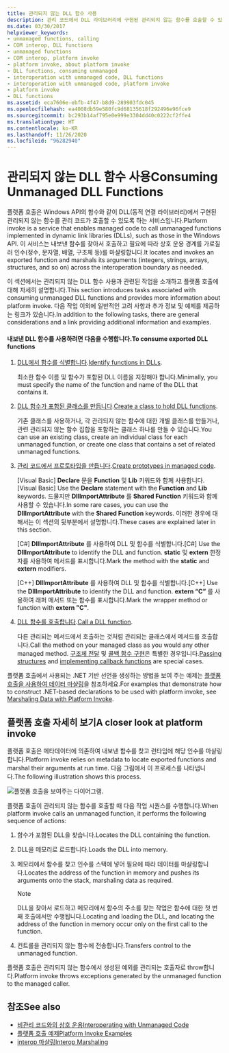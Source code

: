 ```yaml
---
title: 관리되지 않는 DLL 함수 사용
description: 관리 코드에서 DLL 라이브러리에 구현된 관리되지 않는 함수를 호출할 수 있도록 하는 플랫폼 호출 서비스를 사용하여 관리되지 않는 DLL 함수를 사용합니다.
ms.date: 03/30/2017
helpviewer_keywords:
- unmanaged functions, calling
- COM interop, DLL functions
- unmanaged functions
- COM interop, platform invoke
- platform invoke, about platform invoke
- DLL functions, consuming unmanaged
- interoperation with unmanaged code, DLL functions
- interoperation with unmanaged code, platform invoke
- platform invoke
- DLL functions
ms.assetid: eca7606e-ebfb-4f47-b8d9-289903fdc045
ms.openlocfilehash: ea4008db59e580fc9d68135618f292496e96fce9
ms.sourcegitcommit: bc293b14af795e0e999e3304dd40c0222cf2ffe4
ms.translationtype: HT
ms.contentlocale: ko-KR
ms.lasthandoff: 11/26/2020
ms.locfileid: "96282940"
---
```

# <a name="consuming-unmanaged-dll-functions"></a><span data-ttu-id="ecf86-103">관리되지 않는 DLL 함수 사용</span><span class="sxs-lookup"><span data-stu-id="ecf86-103">Consuming Unmanaged DLL Functions</span></span>

<span data-ttu-id="ecf86-104">플랫폼 호출은 Windows API의 함수와 같이 DLL(동적 연결 라이브러리)에서 구현된 관리되지 않는 함수를 관리 코드가 호출할 수 있도록 하는 서비스입니다.</span><span class="sxs-lookup"><span data-stu-id="ecf86-104">Platform invoke is a service that enables managed code to call unmanaged functions implemented in dynamic link libraries (DLLs), such as those in the Windows API.</span></span> <span data-ttu-id="ecf86-105">이 서비스는 내보낸 함수를 찾아서 호출하고 필요에 따라 상호 운용 경계를 가로질러 인수(정수, 문자열, 배열, 구조체 등)를 마샬링합니다.</span><span class="sxs-lookup"><span data-stu-id="ecf86-105">It locates and invokes an exported function and marshals its arguments (integers, strings, arrays, structures, and so on) across the interoperation boundary as needed.</span></span>  
  
 <span data-ttu-id="ecf86-106">이 섹션에서는 관리되지 않는 DLL 함수 사용과 관련된 작업을 소개하고 플랫폼 호출에 대해 자세히 설명합니다.</span><span class="sxs-lookup"><span data-stu-id="ecf86-106">This section introduces tasks associated with consuming unmanaged DLL functions and provides more information about platform invoke.</span></span> <span data-ttu-id="ecf86-107">다음 작업 이외에 일반적인 고려 사항과 추가 정보 및 예제를 제공하는 링크가 있습니다.</span><span class="sxs-lookup"><span data-stu-id="ecf86-107">In addition to the following tasks, there are general considerations and a link providing additional information and examples.</span></span>  
  
#### <a name="to-consume-exported-dll-functions"></a><span data-ttu-id="ecf86-108">내보낸 DLL 함수를 사용하려면 다음을 수행합니다.</span><span class="sxs-lookup"><span data-stu-id="ecf86-108">To consume exported DLL functions</span></span>  
  
1. <span data-ttu-id="ecf86-109">[DLL에서 함수를 식별합니다](identifying-functions-in-dlls.md).</span><span class="sxs-lookup"><span data-stu-id="ecf86-109">[Identify functions in DLLs](identifying-functions-in-dlls.md).</span></span>  
  
     <span data-ttu-id="ecf86-110">최소한 함수 이름 및 함수가 포함된 DLL 이름을 지정해야 합니다.</span><span class="sxs-lookup"><span data-stu-id="ecf86-110">Minimally, you must specify the name of the function and name of the DLL that contains it.</span></span>  
  
2. <span data-ttu-id="ecf86-111">[DLL 함수가 포함된 클래스를 만듭니다](creating-a-class-to-hold-dll-functions.md).</span><span class="sxs-lookup"><span data-stu-id="ecf86-111">[Create a class to hold DLL functions](creating-a-class-to-hold-dll-functions.md).</span></span>  
  
     <span data-ttu-id="ecf86-112">기존 클래스를 사용하거나, 각 관리되지 않는 함수에 대한 개별 클래스를 만들거나, 관련 관리되지 않는 함수 집합을 포함하는 클래스 하나를 만들 수 있습니다.</span><span class="sxs-lookup"><span data-stu-id="ecf86-112">You can use an existing class, create an individual class for each unmanaged function, or create one class that contains a set of related unmanaged functions.</span></span>  
  
3. <span data-ttu-id="ecf86-113">[관리 코드에서 프로토타입을 만듭니다](creating-prototypes-in-managed-code.md).</span><span class="sxs-lookup"><span data-stu-id="ecf86-113">[Create prototypes in managed code](creating-prototypes-in-managed-code.md).</span></span>  
  
     <span data-ttu-id="ecf86-114">[Visual Basic] **Declare** 문을 **Function** 및 **Lib** 키워드와 함께 사용합니다.</span><span class="sxs-lookup"><span data-stu-id="ecf86-114">[Visual Basic] Use the **Declare** statement with the **Function** and **Lib** keywords.</span></span> <span data-ttu-id="ecf86-115">드물지만 **DllImportAttribute** 를 **Shared Function** 키워드와 함께 사용할 수 있습니다.</span><span class="sxs-lookup"><span data-stu-id="ecf86-115">In some rare cases, you can use the **DllImportAttribute** with the **Shared Function** keywords.</span></span> <span data-ttu-id="ecf86-116">이러한 경우에 대해서는 이 섹션의 뒷부분에서 설명합니다.</span><span class="sxs-lookup"><span data-stu-id="ecf86-116">These cases are explained later in this section.</span></span>  
  
     <span data-ttu-id="ecf86-117">[C#] **DllImportAttribute** 를 사용하여 DLL 및 함수를 식별합니다.</span><span class="sxs-lookup"><span data-stu-id="ecf86-117">[C#] Use the **DllImportAttribute** to identify the DLL and function.</span></span> <span data-ttu-id="ecf86-118">**static** 및 **extern** 한정자를 사용하여 메서드를 표시합니다.</span><span class="sxs-lookup"><span data-stu-id="ecf86-118">Mark the method with the **static** and **extern** modifiers.</span></span>  
  
     <span data-ttu-id="ecf86-119">[C++] **DllImportAttribute** 를 사용하여 DLL 및 함수를 식별합니다.</span><span class="sxs-lookup"><span data-stu-id="ecf86-119">[C++] Use the **DllImportAttribute** to identify the DLL and function.</span></span> <span data-ttu-id="ecf86-120">**extern “C”** 를 사용하여 래퍼 메서드 또는 함수를 표시합니다.</span><span class="sxs-lookup"><span data-stu-id="ecf86-120">Mark the wrapper method or function with **extern "C"**.</span></span>  
  
4. <span data-ttu-id="ecf86-121">[DLL 함수를 호출합니다](calling-a-dll-function.md).</span><span class="sxs-lookup"><span data-stu-id="ecf86-121">[Call a DLL function](calling-a-dll-function.md).</span></span>  
  
     <span data-ttu-id="ecf86-122">다른 관리되는 메서드에서 호출하는 것처럼 관리되는 클래스에서 메서드를 호출합니다.</span><span class="sxs-lookup"><span data-stu-id="ecf86-122">Call the method on your managed class as you would any other managed method.</span></span> <span data-ttu-id="ecf86-123">[구조체 전달](passing-structures.md) 및 [콜백 함수 구현](callback-functions.md)은 특별한 경우입니다.</span><span class="sxs-lookup"><span data-stu-id="ecf86-123">[Passing structures](passing-structures.md) and [implementing callback functions](callback-functions.md) are special cases.</span></span>  
  
 <span data-ttu-id="ecf86-124">플랫폼 호출에서 사용되는 .NET 기반 선언을 생성하는 방법을 보여 주는 예제는 [플랫폼 호출을 사용하여 데이터 마샬링](marshaling-data-with-platform-invoke.md)을 참조하세요.</span><span class="sxs-lookup"><span data-stu-id="ecf86-124">For examples that demonstrate how to construct .NET-based declarations to be used with platform invoke, see [Marshaling Data with Platform Invoke](marshaling-data-with-platform-invoke.md).</span></span>  
  
## <a name="a-closer-look-at-platform-invoke"></a><span data-ttu-id="ecf86-125">플랫폼 호출 자세히 보기</span><span class="sxs-lookup"><span data-stu-id="ecf86-125">A closer look at platform invoke</span></span>  

 <span data-ttu-id="ecf86-126">플랫폼 호출은 메타데이터에 의존하여 내보낸 함수를 찾고 런타임에 해당 인수를 마샬링합니다.</span><span class="sxs-lookup"><span data-stu-id="ecf86-126">Platform invoke relies on metadata to locate exported functions and marshal their arguments at run time.</span></span> <span data-ttu-id="ecf86-127">다음 그림에서 이 프로세스를 나타냅니다.</span><span class="sxs-lookup"><span data-stu-id="ecf86-127">The following illustration shows this process.</span></span>  
  
 ![플랫폼 호출을 보여주는 다이어그램.](./media/consuming-unmanaged-dll-functions/platform-invoke-call.gif)  
  
 <span data-ttu-id="ecf86-129">플랫폼 호출이 관리되지 않는 함수를 호출할 때 다음 작업 시퀀스를 수행합니다.</span><span class="sxs-lookup"><span data-stu-id="ecf86-129">When platform invoke calls an unmanaged function, it performs the following sequence of actions:</span></span>  
  
1. <span data-ttu-id="ecf86-130">함수가 포함된 DLL을 찾습니다.</span><span class="sxs-lookup"><span data-stu-id="ecf86-130">Locates the DLL containing the function.</span></span>  
  
2. <span data-ttu-id="ecf86-131">DLL을 메모리로 로드합니다.</span><span class="sxs-lookup"><span data-stu-id="ecf86-131">Loads the DLL into memory.</span></span>  
  
3. <span data-ttu-id="ecf86-132">메모리에서 함수를 찾고 인수를 스택에 넣어 필요에 따라 데이터를 마샬링합니다.</span><span class="sxs-lookup"><span data-stu-id="ecf86-132">Locates the address of the function in memory and pushes its arguments onto the stack, marshaling data as required.</span></span>  
  
    > [!NOTE]
    > <span data-ttu-id="ecf86-133">DLL을 찾아서 로드하고 메모리에서 함수의 주소를 찾는 작업은 함수에 대한 첫 번째 호출에서만 수행됩니다.</span><span class="sxs-lookup"><span data-stu-id="ecf86-133">Locating and loading the DLL, and locating the address of the function in memory occur only on the first call to the function.</span></span>  
  
4. <span data-ttu-id="ecf86-134">컨트롤을 관리되지 않는 함수에 전송합니다.</span><span class="sxs-lookup"><span data-stu-id="ecf86-134">Transfers control to the unmanaged function.</span></span>  
  
 <span data-ttu-id="ecf86-135">플랫폼 호출은 관리되지 않는 함수에서 생성된 예외를 관리되는 호출자로 throw합니다.</span><span class="sxs-lookup"><span data-stu-id="ecf86-135">Platform invoke throws exceptions generated by the unmanaged function to the managed caller.</span></span>

## <a name="see-also"></a><span data-ttu-id="ecf86-136">참조</span><span class="sxs-lookup"><span data-stu-id="ecf86-136">See also</span></span>

- [<span data-ttu-id="ecf86-137">비관리 코드와의 상호 운용</span><span class="sxs-lookup"><span data-stu-id="ecf86-137">Interoperating with Unmanaged Code</span></span>](index.md)
- [<span data-ttu-id="ecf86-138">플랫폼 호출 예제</span><span class="sxs-lookup"><span data-stu-id="ecf86-138">Platform Invoke Examples</span></span>](platform-invoke-examples.md)
- [<span data-ttu-id="ecf86-139">interop 마샬링</span><span class="sxs-lookup"><span data-stu-id="ecf86-139">Interop Marshaling</span></span>](interop-marshaling.md)

